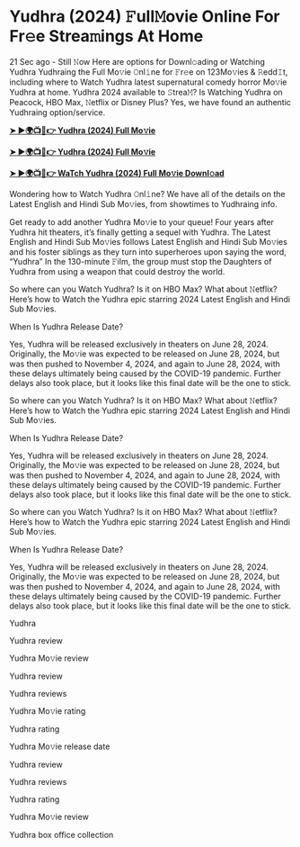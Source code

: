 <h1>Yudhra (2024) 𝙵ull𝙼ovie Online For Fr𝚎e Strea𝚖ings At Home</h1>

21 Sec ago - Still 𝙽ow Here are options for Downl𝚘ading or Watching Yudhra Yudhraing the Full Mo𝚟ie 𝙾nl𝚒ne for 𝙵r𝚎e on 123Mo𝚟ies & 𝚁edd𝙸t, including where to Watch Yudhra latest supernatural comedy horror Mo𝚟ie Yudhra at home. Yudhra 2024 available to 𝚂trea𝙼? Is Watching Yudhra on Peacock, HBO Max, 𝙽etflix or Disney Plus? Yes, we have found an authentic Yudhraing option/service.

**[➤ ►🌍📺📱👉 Yudhra (2024) Full Mo𝚟ie](https://cutt.ly/VeRjigFS)**

**[➤ ►🌍📺📱👉 Yudhra (2024) Full Mo𝚟ie](https://cutt.ly/VeRjigFS)**

**[➤ ►🌍📺📱👉 WaTch Yudhra (2024) Full Mo𝚟ie Downl𝚘ad](https://cutt.ly/VeRjigFS)**

Wondering how to Watch Yudhra 𝙾nl𝚒ne? We have all of the details on the Latest English and Hindi Sub Mo𝚟ies, from showtimes to Yudhraing info.

Get ready to add another Yudhra Mo𝚟ie to your queue! Four years after Yudhra hit theaters, it’s finally getting a sequel with Yudhra. The Latest English and Hindi Sub Mo𝚟ies follows Latest English and Hindi Sub Mo𝚟ies and his foster siblings as they turn into superheroes upon saying the word, “Yudhra” In the 130-minute 𝙵ilm, the group must stop the Daughters of Yudhra from using a weapon that could destroy the world.

So where can you Watch Yudhra? Is it on HBO Max? What about 𝙽etflix? Here’s how to Watch the Yudhra epic starring 2024 Latest English and Hindi Sub Mo𝚟ies.

When Is Yudhra Release Date?

Yes, Yudhra will be released exclusively in theaters on June 28, 2024. Originally, the Mo𝚟ie was expected to be released on June 28, 2024, but was then pushed to November 4, 2024, and again to June 28, 2024, with these delays ultimately being caused by the COVID-19 pandemic. Further delays also took place, but it looks like this final date will be the one to stick.

So where can you Watch Yudhra? Is it on HBO Max? What about 𝙽etflix? Here’s how to Watch the Yudhra epic starring 2024 Latest English and Hindi Sub Mo𝚟ies.

When Is Yudhra Release Date?

Yes, Yudhra will be released exclusively in theaters on June 28, 2024. Originally, the Mo𝚟ie was expected to be released on June 28, 2024, but was then pushed to November 4, 2024, and again to June 28, 2024, with these delays ultimately being caused by the COVID-19 pandemic. Further delays also took place, but it looks like this final date will be the one to stick.

So where can you Watch Yudhra? Is it on HBO Max? What about 𝙽etflix? Here’s how to Watch the Yudhra epic starring 2024 Latest English and Hindi Sub Mo𝚟ies.

When Is Yudhra Release Date?

Yes, Yudhra will be released exclusively in theaters on June 28, 2024. Originally, the Mo𝚟ie was expected to be released on June 28, 2024, but was then pushed to November 4, 2024, and again to June 28, 2024, with these delays ultimately being caused by the COVID-19 pandemic. Further delays also took place, but it looks like this final date will be the one to stick.

Yudhra

Yudhra review

Yudhra Mo𝚟ie review

Yudhra review

Yudhra reviews

Yudhra Mo𝚟ie rating

Yudhra rating

Yudhra Mo𝚟ie release date

Yudhra review

Yudhra reviews

Yudhra rating

Yudhra Mo𝚟ie review

Yudhra box office collection
